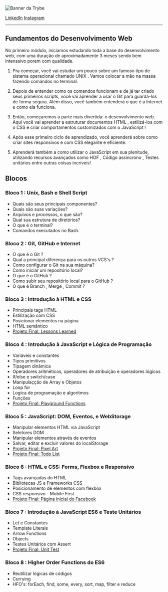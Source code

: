 #

![Banner da Trybe](https://ik.imagekit.io/sergiomos/trybe_oxSPVAAygK.jpeg "Trybe")

[LinkedIn](https://www.linkedin.com/in/sergiomos/)
[Instagram](https://www.instagram.com/sergio_mdo/)

---

## Fundamentos do Desenvolvimento Web

No primeiro módulo, iniciamos estudando toda a base do desenvolvimento web, com uma duração de aproximadamente 3 meses sendo bem intenssivo porem com qualidade.

1. Pra começar, você vai estudar um pouco sobre um famoso tipo de sistema operacional chamado UNIX . Vamos colocar a mão na massa fazendo comandos no terminal.

2. Depois de entender como os comandos funcionam e de já ter criado seus primeiros scripts, você vai aprender a usar o Git para guardá-los de forma segura. Além disso, você também entenderá o que é a Internet e como ela funciona.

3. Então, começaremos a parte mais divertida: o desenvolvimento web. Aqui você vai aprender a estruturar documentos HTML , estilizá-los com o CSS e criar comportamentos customizados com o JavaScript !

4. Após esse primeiro ciclo de aprendizado, você aprenderá sobre como criar sites responsivos e com CSS elegante e eficiente.

5. Aprenderá também a como utilizar o JavaScript em sua plenitude, utilizando recursos avançados como HOF , Código assíncrono , Testes unitários entre outras coisas incríveis!

## Blocos

### Bloco 1 : Unix, Bash e Shell Script

- Quais são seus principais componentes?
- Quais são suas variações?
- Arquivos e processos, o que são?
- Qual sua estrutura de diretórios?
- O que é o terminal?
- Comandos executados no Bash.

### Bloco 2 : Git, GitHub e Internet

- O que é o Git ?
- Qual a principal diferença para os outros VCS's ?
- Como configurar o Git na sua máquina?
- Como iniciar um repositório local?
- O que é o GitHub ?
- Como subir seu repositório local para o GitHub ?
- O que é Branch , Merge , Commit ?

### Bloco 3 : Introdução à HTML e CSS

- Principais tags HTML
- Estilização com CSS
- Posicionar elementos na página
- HTML semântico
- [Projeto Final: Lessons Learned](https://github.com/sergiomos/project-lessons-learned)

### Bloco 4 : Introdução à JavaScript e Lógica de Programação

- Variáveis e constantes
- Tipos primitivos
- Tipagem dinâmica
- Operadores aritméticos, operadores de atribuição e operadores lógicos
- If/else e switch/case
- Manipulaçção de Array e Objetos
- Loop for
- Logica de programação e algoritmos
- Funções
- [Projeto Final: Playground Functions](https://github.com/sergiomos/Playground-functions)

### Bloco 5 : JavaScript: DOM, Eventos, e WebStorage

- Manipular elementos HTML via JavaScript
- Seletores DOM
- Manipular elementos através de eventos
- Salvar, editar e excluir valores do localStorage
- [Projeto Final: Pixel Art](https://github.com/sergiomos/pixel-art-project)
- [Projeto Final: Todo List](https://github.com/sergiomos/todo-list-project)

### Bloco 6 : HTML e CSS: Forms, Flexbox e Responsivo

- Tags avançadas do HTML
- Bibliotecas JS e Frameworks CSS
- Posicionamento de elementos com flexbox
- CSS responsivo - Mobile First
- [Projeto Final: Página inicial do Facebook](https://github.com/sergiomos/facebook-singup-project)

### Bloco 7 : Introdução à JavaScript ES6 e Teste Unitários

- Let e Constantes
- Template Literals
- Arrow Functions
- Objects
- Testes Unitários com Assert
- [Projeto Final: Unit Test](https://github.com/sergiomos/js-unit-test-project)

### Bloco 8 : Higher Order Functions do ES6

- Reutilizar lógicas de códigos
- Currying
- HFO's: forEach, find, some, every, sort, map, filter e reduce
